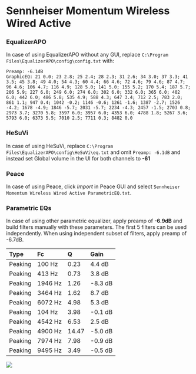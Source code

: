 # Sennheiser Momentum Wireless Wired Active

### EqualizerAPO
In case of using EqualizerAPO without any GUI, replace `C:\Program Files\EqualizerAPO\config\config.txt`
with:
```
Preamp: -6.1dB
GraphicEQ: 21 0.0; 23 2.8; 25 2.4; 28 2.3; 31 2.6; 34 3.0; 37 3.3; 41 3.5; 45 3.8; 49 4.0; 54 4.3; 60 4.4; 66 4.6; 72 4.6; 79 4.6; 87 4.7; 96 4.6; 106 4.7; 116 4.9; 128 5.0; 141 5.0; 155 5.2; 170 5.4; 187 5.7; 206 5.9; 227 6.0; 249 6.0; 274 6.0; 302 6.0; 332 6.0; 365 6.0; 402 6.0; 442 6.0; 486 5.8; 535 4.9; 588 4.3; 647 3.4; 712 2.5; 783 2.0; 861 1.1; 947 0.4; 1042 -0.2; 1146 -0.6; 1261 -1.6; 1387 -2.7; 1526 -4.2; 1678 -4.9; 1846 -5.7; 2031 -5.7; 2234 -4.3; 2457 -1.5; 2703 0.8; 2973 3.7; 3270 5.8; 3597 6.0; 3957 6.0; 4353 6.0; 4788 1.8; 5267 3.6; 5793 6.0; 6373 5.5; 7010 2.5; 7711 0.3; 8482 0.0
```

### HeSuVi
In case of using HeSuVi, replace `C:\Program Files\EqualizerAPO\config\HeSuVi\eq.txt` and omit `Preamp:
-6.1dB` and instead set Global volume in the UI for both channels to **-61**

### Peace
In case of using Peace, click *Import* in Peace GUI and select `Sennheiser Momentum Wireless Wired Active ParametricEQ.txt`.

### Parametric EQs
In case of using other parametric equalizer, apply preamp of **-6.9dB** and build filters manually
with these parameters. The first 5 filters can be used independently.
When using independent subset of filters, apply preamp of -6.7dB.

| Type    | Fc      |     Q | Gain    |
|:--------|:--------|:------|:--------|
| Peaking | 100 Hz  |  0.23 | 4.4 dB  |
| Peaking | 413 Hz  |  0.73 | 3.8 dB  |
| Peaking | 1946 Hz |  1.26 | -8.3 dB |
| Peaking | 3464 Hz |  1.62 | 8.7 dB  |
| Peaking | 6072 Hz |  4.98 | 5.3 dB  |
| Peaking | 104 Hz  |  3.98 | -0.1 dB |
| Peaking | 4542 Hz |  6.53 | 2.5 dB  |
| Peaking | 4900 Hz | 14.47 | -5.0 dB |
| Peaking | 7974 Hz |  7.98 | -0.9 dB |
| Peaking | 9495 Hz |  3.49 | -0.5 dB |

![](https://raw.githubusercontent.com/jaakkopasanen/AutoEq/master/results/innerfidelity/sbaf-serious/Sennheiser%20Momentum%20Wireless%20Wired%20Active/Sennheiser%20Momentum%20Wireless%20Wired%20Active.png)